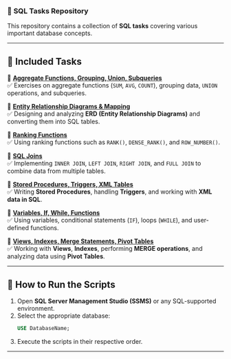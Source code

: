 ### 📌 **SQL Tasks Repository**  

This repository contains a collection of **SQL tasks** covering various important database concepts.  

---

## 📂 **Included Tasks**  

🔹 **[Aggregate Functions, Grouping, Union, Subqueries](./Aggregate%20Functions%2C%20Grouping%2C%20Union%2C%20Subqueries/)**  
✅ Exercises on aggregate functions (`SUM`, `AVG`, `COUNT`), grouping data, `UNION` operations, and subqueries.  

🔹 **[Entity Relationship Diagrams & Mapping](./Entity%20Relationship%20Diagrams%20%26%20Mapping/)**  
✅ Designing and analyzing **ERD (Entity Relationship Diagrams)** and converting them into SQL tables.  

🔹 **[Ranking Functions](./Ranking%20Functions/)**  
✅ Using ranking functions such as `RANK()`, `DENSE_RANK()`, and `ROW_NUMBER()`.  

🔹 **[SQL Joins](./SQL%20Joins/)**  
✅ Implementing `INNER JOIN`, `LEFT JOIN`, `RIGHT JOIN`, and `FULL JOIN` to combine data from multiple tables.  

🔹 **[Stored Procedures, Triggers, XML Tables](./Stored%20Procedure%2C%20Triggers%2C%20XML%20Tables/)**  
✅ Writing **Stored Procedures**, handling **Triggers**, and working with **XML data in SQL**.  

🔹 **[Variables, If, While, Functions](./Variables%2C%20If%2C%20While%2C%20functions/)**  
✅ Using variables, conditional statements (`IF`), loops (`WHILE`), and user-defined functions.  

🔹 **[Views, Indexes, Merge Statements, Pivot Tables](./View%2C%20Index%2C%20Merge%20Statements%2C%20Pivot%20tables/)**  
✅ Working with **Views**, **Indexes**, performing **MERGE operations**, and analyzing data using **Pivot Tables**.  

---

## 🚀 **How to Run the Scripts**  
1. Open **SQL Server Management Studio (SSMS)** or any SQL-supported environment.  
2. Select the appropriate database:  
   ```sql
   USE DatabaseName;
   ```
3. Execute the scripts in their respective order.  

---
